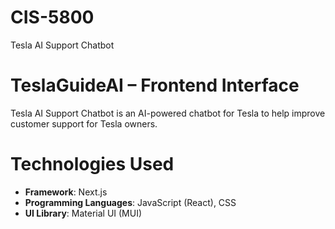 # CIS-5800
Tesla AI Support Chatbot

# TeslaGuideAI – Frontend Interface

Tesla AI Support Chatbot is an AI-powered chatbot for Tesla to help improve customer support for Tesla owners. 

# Technologies Used

- **Framework**: Next.js 
- **Programming Languages**: JavaScript (React), CSS
- **UI Library**: Material UI (MUI)
